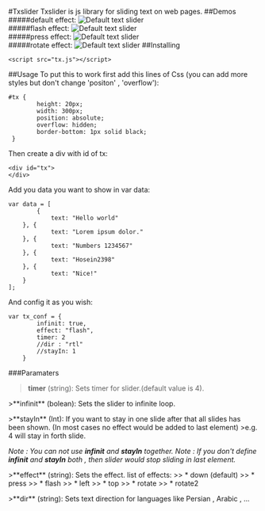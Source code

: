 #Txslider
Txslider is js library for sliding text on web pages.
##Demos
#####default effect:
![Default text slider](https://raw.githubusercontent.com/hosein2398/TxSlider/master/gifs/default.gif)
<br>
#####flash effect:
![Default text slider](https://raw.githubusercontent.com/hosein2398/TxSlider/master/gifs/flash.gif)
<br>
#####press effect:
![Default text slider](https://raw.githubusercontent.com/hosein2398/TxSlider/master/gifs/press.gif)
<br>
#####rotate effect:
![Default text slider](https://raw.githubusercontent.com/hosein2398/TxSlider/master/gifs/rotate.gif)
##Installing

    <script src="tx.js"></script>
##Usage
To put this to work first add this lines of Css (you can add more styles but don't change 'positon' , 'overflow'):

    #tx {
            height: 20px;
            width: 300px;
            position: absolute;
            overflow: hidden;
            border-bottom: 1px solid black;
     }

Then create a div with id of tx:

    <div id="tx">
    </div>

Add you data you want to show in var data:

    var data = [
            {
                text: "Hello world"
        }, {
                text: "Lorem ipsum dolor."
        }, {
                text: "Numbers 1234567"
        }, {
                text: "Hosein2398"
        }, {
                text: "Nice!"
        }
    ];
And config it as you wish:

    var tx_conf = {
            infinit: true,
            effect: "flash", 
            timer: 2
            //dir : "rtl"
            //stayIn: 1
        }

###Paramaters

>**timer** (string): Sets timer for slider.(default value is 4).

<p>
>**infinit** (bolean): Sets the slider to infinite loop.

<p>
>**stayIn** (Int): If you want to stay in one slide after that all slides has been shown. (In most cases no effect would be added to last element)
>e.g. 4 will stay in forth slide.

*Note : You can not use __infinit__ and __stayIn__ together.*
*Note : If you don't define __infinit__ and __stayIn__ both , then slider would stop sliding in last element.*
<p>
>**effect** (string): Sets the effect. list of effects:
>> *  down (default)
>> *  press 
>> *  flash
>> *  left
>> *  top
>> *  rotate
>> *  rotate2

<p>
>**dir** (string): Sets text direction for languages like Persian , Arabic , ...




